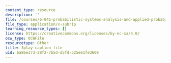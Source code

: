 ```yaml
---
content_type: resource
description: ''
file: /courses/6-041-probabilistic-systems-analysis-and-applied-probability-fall-2010/6a86e37328f27b5dd5fd325e61fe3609_TluTv5V0RmE.srt
file_type: application/x-subrip
learning_resource_types: []
license: https://creativecommons.org/licenses/by-nc-sa/4.0/
ocw_type: OCWFile
resourcetype: Other
title: 3play caption file
uid: 6a86e373-28f2-7b5d-d5fd-325e61fe3609
---
```

